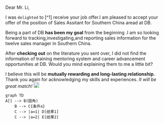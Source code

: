 Dear Mr. Li,

I  was `delighted` to [^1] receive your job offer.I am pleased to accept your offer of the position of Sales Assitant for Southern China aread at DB.

Being a part of DB **has been my goal**  from the beginning .I am so looking forward to tracking,investigating,and reporting sales information for the twelve sales manager in Southern China.

After **checking out** on the literature you sent over, I did not find the information of training mentoring system and career advancement opportunities at DB. Would you mind explaining them to me a little bit?

I believe this will be **mutually  rewarding and long-lasting relationship**. Thank you again for acknowledging my skills and experiences. *It will be great match!* <img src="emoji/smile" width="18"/>


```mermaid
graph TD
A[] --> B(圆角)
    B --> C{条件a}
    C --> |a=1| D[结果1]
    C --> |a=2| E[结果2]

```


